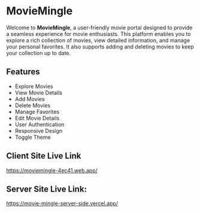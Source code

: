 # MovieMingle
Welcome to **MovieMingle**, a user-friendly movie portal designed to provide a seamless experience for movie enthusiasts. This platform enables you to explore a rich collection of movies, view detailed information, and manage your personal favorites. It also supports adding and deleting movies to keep your collection up to date.  

## Features
- Explore Movies
- View Movie Details  
- Add Movies 
- Delete Movies  
- Manage Favorites
- Edit Movie Details
- User Authentication
- Responsive Design
- Toggle Theme

## Client Site Live Link
https://moviemingle-4ec41.web.app/

## Server Site Live Link:
https://movie-mingle-server-side.vercel.app/
